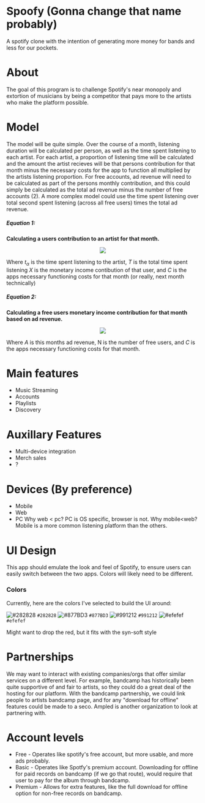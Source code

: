 # Spoofy (Gonna change that name probably)
A spotify clone with the intention of generating more money for bands and less for our pockets.

# About
The goal of this program is to challenge Spotify's near monopoly and extortion of musicians by being a competitor that pays more to the artists who make the platform possible.

# Model
The model will be quite simple.  Over the course of a month, listening duration will be calculated per person, as well as the time spent listening to each artist.  For each artist, a proportion of listening time will be calculated and the amount the artist recieves will be that persons contribution for that month minus the necessary costs for the app to function all multiplied by the artists listening proportion.  For free accounts, ad revenue will need to be calculated as part of the persons monthly contribution, and this could simply be calculated as the total ad revenue minus the number of free accounts (2).  A more complex model could use the time spent listening over total second spent listening (across all free users) times the total ad revenue.

##### Equation 1: 
<b>Calculating a users contribution to an artist for that month.</b>
<p align="center">
<img src="https://render.githubusercontent.com/render/math?math=\Large{\frac{t_\alpha}{T}\cdot \left(X-C\right)}\hspace{13mm}\color{white}{\frac{t_\alpha}{T}\cdot \left(X-C\right)}"></p>
Where <i>t<sub>&alpha;</sub></i> is the time spent listening to the artist, <i>T</i> is the total time spent listening <i>X</i> is the monetary income contibution of that user, and <i>C</i> is the apps necessary functioning costs for that month (or really, next month technically)


##### Equation 2:
<b>Calculating a free users monetary income contribution for that month based on ad revenue.</b>
<p align="center">
<img src="https://render.githubusercontent.com/render/math?math=\Large{\frac{A-C}{N}}\hspace{13mm}\color{white}{\frac{A-C}{N}}"></p>
Where <i>A</i> is this months ad revenue, N is the number of free users, and <i>C</i> is the apps necessary functioning costs for that month.

# Main features
* Music Streaming
* Accounts
* Playlists
* Discovery

# Auxillary Features
* Multi-device integration
* Merch sales
* ?

# Devices (By preference)
* Mobile
* Web 
* PC
Why web < pc?  PC is OS specific, browser is not.  Why mobile<web?  Mobile is a more common listening platform than the others.

# UI Design
This app should emulate the look and feel of Spotify, to ensure users can easily switch between the two apps.  Colors will likely need to be different.

### Colors
Currently, here are the colors I've selected to build the UI around:

![#282828](https://via.placeholder.com/15/282828/000000?text=+) `#282828`
![#877BD3](https://via.placeholder.com/15/877BD3/000000?text=+) `#877BD3`
![#991212](https://via.placeholder.com/15/991212/000000?text=+) `#991212`
![#efefef](https://via.placeholder.com/15/efefef/000000?text=+) `#efefef`

Might want to drop the red, but it fits with the syn-soft style

# Partnerships
We may want to interact with existing companies/orgs that offer similar services on a different level.  For example, bandcamp has historically been quite supportive of and fair to artists, so they could do a great deal of the hosting for our platform.  With the bandcamp partnership, we could link people to artists bandcamp page, and for any "download for offline" features could be made to a seco.  Ampled is another organization to look at partnering with.

# Account levels
* Free - Operates like spotify's free account, but more usable, and more ads probably.
* Basic - Operates like Spotfy's premium account.  Downloading for offline for paid records on bandcamp (if we go that route), would require that user to pay for the album through bandcamp.
* Premium - Allows for extra features, like the full download for offline option for non-free records on bandcamp.
